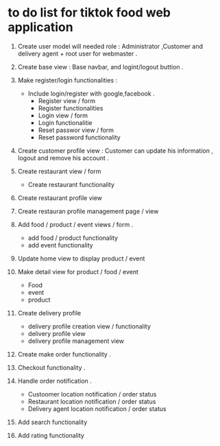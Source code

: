 # to do list for tiktok food web application 

1. Create user model will needed role : Administrator ,Customer and delivery agent + root user for webmaster .

2. Create base view : Base navbar, and logint/logout buttion .

3. Make register/login functionalities :
    * Include login/register with google,facebook .
        * Register view / form  
        * Register functionalities
        * Login view / form
        * Login functionalitie
        * Reset passwor view / form 
        * Reset password functionality

4. Create customer profile view : Customer can update his information , logout and remove his account .

5. Create restaurant view / form 
    * Create restaurant functionality

6. Create restaurant profile view 

7. Create restauran profile management page / view 

8. Add food / product / event views / form . 
    * add food / product functionality 
    * add event functionality

9. Update home view to display product / event 

10. Make detail view for product / food / event
    * Food 
    * event
    * product

11. Create delivery profile
    * delivery profile creation view / functionality
    * delivery profile view 
    * delivery profile management view 


12. Create make order functionality .

13. Checkout functionality .

14. Handle order notification .
    * Custoomer location notification / order status
    * Restaurant location notification / order status 
    * Delivery agent location notification / order status

16. Add search functionality 

17. Add rating functionality 